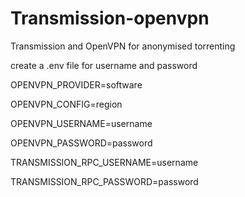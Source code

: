 # Transmission-openvpn
Transmission and OpenVPN for anonymised torrenting

create a .env file for username and password

OPENVPN_PROVIDER=software

OPENVPN_CONFIG=region

OPENVPN_USERNAME=username

OPENVPN_PASSWORD=password

TRANSMISSION_RPC_USERNAME=username

TRANSMISSION_RPC_PASSWORD=password
